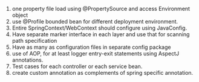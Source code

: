 
1. one property file load using @PropertySource and access Environment object
2. use @Profile bounded bean for different deployment environment.
3. Entire SpringContext/WebContext should configure using JavaConfig.
4. Have separate marker interface in each layer and use that for scanning path specification
5. Have as many as configuration files in separate config package
6. use of AOP, for at least logger entry-exit statements using AspectJ annotations.
7. Test cases for each controller or each service bean.
8. create custom annotation as complements of spring specific annotation.